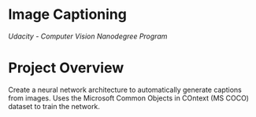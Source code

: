 # Image Captioning
*Udacity - Computer Vision Nanodegree Program*

# Project Overview
Create a neural network architecture to automatically generate captions from images. Uses the Microsoft Common Objects in COntext (MS COCO) dataset to train the network.

